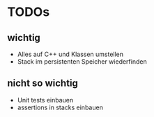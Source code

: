# TODOs

## wichtig
* Alles auf C++ und Klassen umstellen
* Stack im persistenten Speicher wiederfinden

## nicht so wichtig
* Unit tests einbauen
* assertions in stacks einbauen
